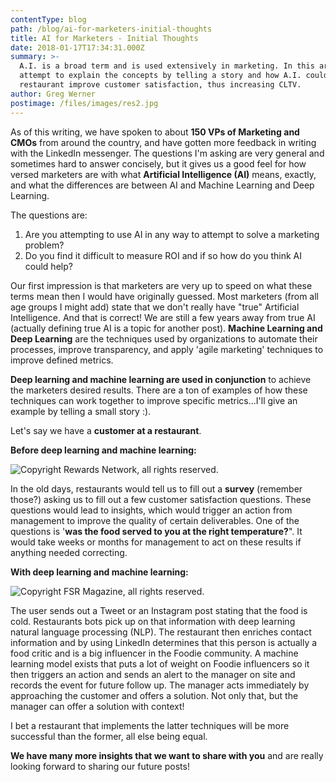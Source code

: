 ```yaml
---
contentType: blog
path: /blog/ai-for-marketers-initial-thoughts
title: AI for Marketers - Initial Thoughts
date: 2018-01-17T17:34:31.000Z
summary: >-
  A.I. is a broad term and is used extensively in marketing. In this article, we
  attempt to explain the concepts by telling a story and how A.I. could help a
  restaurant improve customer satisfaction, thus increasing CLTV.
author: Greg Werner
postimage: /files/images/res2.jpg
---
```

As of this writing, we have spoken to about **150 VPs of Marketing and CMOs** from around the country, and have gotten more feedback in writing with the LinkedIn messenger. The questions I'm asking are very general and sometimes hard to answer concisely, but it gives us a good feel for how versed marketers are with what **Artificial Intelligence (AI)** means, exactly, and what the differences are between AI and Machine Learning and Deep Learning.

The questions are:

1. Are you attempting to use AI in any way to attempt to solve a marketing problem?
2. Do you find it difficult to measure ROI and if so how do you think AI could help?

Our first impression is that marketers are very up to speed on what these terms mean then I would have originally guessed. Most marketers (from all age groups I might add) state that we don't really have "true" Artificial Intelligence. And that is correct! We are still a few years away from true AI (actually defining true AI is a topic for another post). **Machine Learning and Deep Learning** are the techniques used by organizations to automate their processes, improve transparency, and apply 'agile marketing' techniques to improve defined metrics.

**Deep learning and machine learning are used in conjunction** to achieve the marketers desired results. There are a ton of examples of how these techniques can work together to improve specific metrics...I'll give an example by telling a small story :).

Let's say we have a **customer at a restaurant**.

**Before deep learning and machine learning:**

![Copyright Rewards Network, all rights reserved.](/files/images/res1.jpg)

In the old days, restaurants would tell us to fill out a **survey** (remember those?) asking us to fill out a few customer satisfaction questions. These questions would lead to insights, which would trigger an action from management to improve the quality of certain deliverables. One of the questions is '**was the food served to you at the right temperature?**". It would take weeks or months for management to act on these results if anything needed correcting.

**With deep learning and machine learning:**

![Copyright FSR Magazine, all rights reserved.](/files/images/res2.jpg)

The user sends out a Tweet or an Instagram post stating that the food is cold. Restaurants bots pick up on that information with deep learning natural language processing (NLP). The restaurant then enriches contact information and by using LinkedIn determines that this person is actually a food critic and is a big influencer in the Foodie community. A machine learning model exists that puts a lot of weight on Foodie influencers so it then triggers an action and sends an alert to the manager on site and records the event for future follow up. The manager acts immediately by approaching the customer and offers a solution. Not only that, but the manager can offer a solution with context!

I bet a restaurant that implements the latter techniques will be more successful than the former, all else being equal.

**We have many more insights that we want to share with you** and are really looking forward to sharing our future posts!
